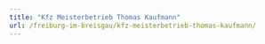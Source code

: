 ```yaml
---
title: "Kfz Meisterbetrieb Thomas Kaufmann"
url: /freiburg-im-breisgau/kfz-meisterbetrieb-thomas-kaufmann/
---
```

